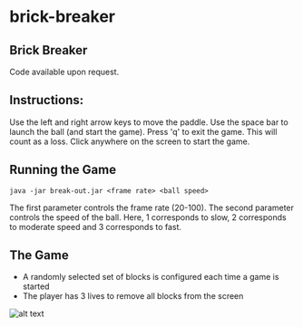 # brick-breaker

Brick Breaker
-------------

Code available upon request.

Instructions:
-------------
Use the left and right arrow keys to move the paddle.
Use the space bar to launch the ball (and start the game).
Press 'q' to exit the game. This will count as a loss.
Click anywhere on the screen to start the game.

Running the Game
-------------
`java -jar break-out.jar <frame rate> <ball speed>`

The first parameter controls the frame rate (20-100).
The second parameter controls the speed of the ball. Here, 1 corresponds to slow, 2 corresponds to moderate speed and 3 corresponds to fast.

The Game
-------------
- A randomly selected set of blocks is configured each time a game is started
- The player has 3 lives to remove all blocks from the screen

![alt text](https://user-images.githubusercontent.com/54858210/67630405-49bb7f80-f844-11e9-85b5-0b62aca50a5e.png)
